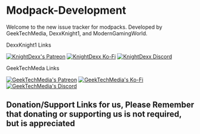# Modpack-Development
Welcome to the new issue tracker for modpacks. Developed by GeekTechMedia, DexxKnight1, and ModernGamingWorld.



DexxKnight1 Links

[![KnightDexx's Patreon](https://cdn.jsdelivr.net/npm/@intergrav/devins-badges@3/assets/compact/donate/patreon-singular_46h.png "KnightDexx's Patreon")](https://www.patreon.com/KnightDexx)
[![KnightDexx Ko-Fi](https://cdn.jsdelivr.net/npm/@intergrav/devins-badges@3/assets/compact/donate/kofi-singular_46h.png "KnightDexx's Ko-Fi")](https://ko-fi.com/dexxknight)
[![KnightDexx Discord](https://cdn.jsdelivr.net/npm/@intergrav/devins-badges@3/assets/compact/social/discord-singular_46h.png "KnightDexx's Discord")](https://discord.gg/JMqZhxk7gA)

GeekTechMeda Links

[![GeekTechMedia's Patreon](https://cdn.jsdelivr.net/npm/@intergrav/devins-badges@3/assets/compact/donate/patreon-singular_46h.png "GeekTechMedia's Patreon")](https://www.patreon.com/GeekTechMedia)
[![GeekTechMedia's Ko-Fi](https://cdn.jsdelivr.net/npm/@intergrav/devins-badges@3/assets/compact/donate/kofi-singular_46h.png "GeekTechMedia's Ko-Fi")](https://ko-fi.com/geektechmedia)
[![GeekTechMedia's Discord](https://cdn.jsdelivr.net/npm/@intergrav/devins-badges@3/assets/compact/social/discord-singular_46h.png "KnightDexx's Discord")](https://discord.gg/ZeyGj379tA)






## Donation/Support Links for us, Please Remember that donating or supporting us is not required, but is appreciated
